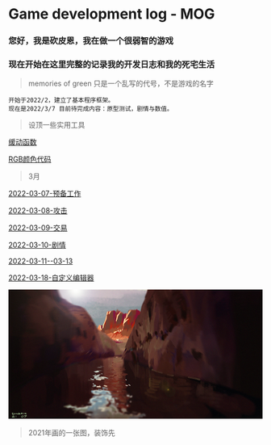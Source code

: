 # Game development log - MOG
### 您好，我是砍皮恩，我在做一个很弱智的游戏
### 现在开始在这里完整的记录我的开发日志和我的死宅生活
> memories of green 只是一个乱写的代号，不是游戏的名字

```
开始于2022/2，建立了基本程序框架。
现在是2022/3/7 目前待完成内容：原型测试，剧情与数值。
```

> 设顶一些实用工具

[缓动函数](https://easings.net/cn)

[RGB颜色代码](https://www.rapidtables.org/zh-CN/web/color/RGB_Color.html)

> 3月

[2022-03-07-预备工作](./aboutdev_20220307.html)

[2022-03-08-攻击](./aboutdev_20220308.html)

[2022-03-09-交易](./aboutdev_20220309.html)

[2022-03-10-剧情](./aboutdev_20220310.html)

[2022-03-11--03-13](./aboutdev_20220311.html)

[2022-03-18-自定义编辑器](./aboutdev_20220318.html)






![image](/assets/images/bg0.png)
> 2021年画的一张图，装饰先












